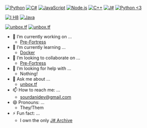 [![Python](https://img.shields.io/static/v1?label=&message=Python&color=9B18B7&logo=python&logoColor=FFFFFF)](https://www.python.org/)
[![C#](https://img.shields.io/static/v1?label=&message=C%23&color=267dc9&logo=csharp&logoColor=FFFFFF)](https://docs.microsoft.com/en-us/dotnet/csharp/)
[![JavaScript](https://img.shields.io/static/v1?label=&message=JavaScript&color=F1E05A&logo=javascript&logoColor=FFFFFF)](https://developer.mozilla.org/en-US/docs/Web/JavaScript)
[![Node.js](https://img.shields.io/static/v1?label=&message=Node.js&color=47d147&logo=node.js&logoColor=FFFFFF)](https://nodejs.org/en/)
[![C++](https://img.shields.io/static/v1?label=&message=C%2B%2B&color=00599C&logo=C%2B%2B&logoColor=FFFFFF)](http://www.cplusplus.org/)
[![J#](https://img.shields.io/static/v1?label=&message=J%23&color=e66419&logo=.net&logoColor=FFFFFF)](https://vjsharp.net)
[![Python <3](https://img.shields.io/static/v1?label=&message=Python<3&color=9B18B7&logo=python&logoColor=FFFFFF)](https://www.python.org/)

[![I H8](https://img.shields.io/badge/-I%20H8-red)](https://yoinkysploinky.xyz)
[![Java](https://img.shields.io/static/v1?label&message=Java&color=FFC500&logo=java&logoColor=000000)](https://openjdk.java.net/)

[](https://img.shields.io/badge/Windows_XP-003399?style=for-the-badge&logo=windows-xp&logoColor=white)

[![unbox.tf](https://img.shields.io/badge/-unbox.tf-orange)](https://unbox.tf)
[![unbox.tf](https://img.shields.io/discord/832070068371980338Z)](https://ubx.tf/dc)

- 🔭 I’m currently working on ...
  - [Pre-Fortress](https://pre-fortress.com)
- 🌱 I’m currently learning ...
  - [Docker](https://www.docker.com/)
- 👯 I’m looking to collaborate on ...
  - [Pre-Fortress](https://pre-fortress.com)
- 🤔 I’m looking for help with ...
  - Nothing!
- 💬 Ask me about ...
  - [unbox.tf](https://ubx.tf/dc)
- 📫 How to reach me: ...
  - sourdanidev@gmail.com
- 😄 Pronouns: ...
  - They/Them
- ⚡ Fun fact: ...
  - I own the only [J# Archive](https://vjsharp.net)
